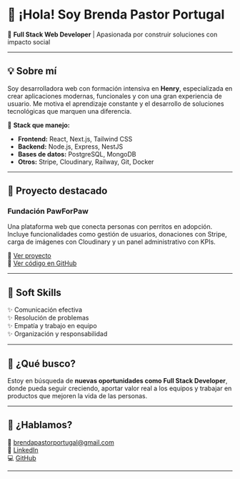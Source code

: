 # 👋 ¡Hola! Soy Brenda Pastor Portugal

🎯 **Full Stack Web Developer** | Apasionada por construir soluciones con impacto social

---

## 💡 Sobre mí

Soy desarrolladora web con formación intensiva en **Henry**, especializada en crear aplicaciones modernas, funcionales y con una gran experiencia de usuario. Me motiva el aprendizaje constante y el desarrollo de soluciones tecnológicas que marquen una diferencia.

🧩 **Stack que manejo:**

- **Frontend:** React, Next.js, Tailwind CSS  
- **Backend:** Node.js, Express, NestJS  
- **Bases de datos:** PostgreSQL, MongoDB  
- **Otros:** Stripe, Cloudinary, Railway, Git, Docker

---

## 🐶 Proyecto destacado

### Fundación PawForPaw

Una plataforma web que conecta personas con perritos en adopción.  
Incluye funcionalidades como gestión de usuarios, donaciones con Stripe, carga de imágenes con Cloudinary y un panel administrativo con KPIs.

🔗 [Ver proyecto](https://front-pawforpaw-one.vercel.app/)  
📁 [Ver código en GitHub](https://github.com/tomasbisio98/front-pawforpaw)

---

## 🌱 Soft Skills

✨ Comunicación efectiva  
✨ Resolución de problemas  
✨ Empatía y trabajo en equipo  
✨ Organización y responsabilidad

---

## 🚀 ¿Qué busco?

Estoy en búsqueda de **nuevas oportunidades como Full Stack Developer**, donde pueda seguir creciendo, aportar valor real a los equipos y trabajar en productos que mejoren la vida de las personas.

---

## 📩 ¿Hablamos?

📧 brendapastorportugal@gmail.com  
💼 [LinkedIn](https://www.linkedin.com/in/brenda-pastor-portugal-03ba5192/)  
💻 [GitHub](https://github.com/BPastorPortugal)

---


<!--
**BPastorPortugal/BPastorPortugal** is a ✨ _special_ ✨ repository because its `README.md` (this file) appears on your GitHub profile.

Here are some ideas to get you started:

- 🔭 I’m currently working on ...
- 🌱 I’m currently learning ...
- 👯 I’m looking to collaborate on ...
- 🤔 I’m looking for help with ...
- 💬 Ask me about ...
- 📫 How to reach me: ...
- 😄 Pronouns: ...
- ⚡ Fun fact: ...
-->
